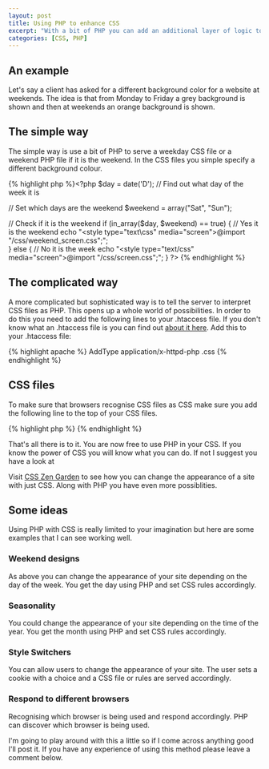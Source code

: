 ```yaml
--- 
layout: post
title: Using PHP to enhance CSS
excerpt: "With a bit of PHP you can add an additional layer of logic to your CSS. You might choose to add seasonality to your site or change the layout entirely.  You are limited only by your imagination. "
categories: [CSS, PHP]
---
```

## An example

Let's say a client has asked for a different background color for a website at weekends. The idea is that from Monday to Friday a grey background is shown and then at weekends an orange background is shown.

## The simple way

The simple way is use a bit of PHP to serve a weekday CSS file or a weekend PHP file if it is the weekend. In the CSS files you simple specify a different background colour. 

{% highlight php %}<?php
$day = date('D'); // Find out what day of the week it is

// Set which days are the weekend
$weekend = array("Sat", "Sun");

// Check if it is the weekend
if (in_array($day, $weekend) == true) {
    // Yes it is the weekend
    echo "<style type=\"text\css\" media=\"screen\">@import \"/css/weekend_screen.css\";</style>";    
}
else {
    // No it is the week
    echo "<style type=\"text/css\" media=\"screen\">@import \"/css/screen.css\";</style>";
}
?>
{% endhighlight %} 

## The complicated way

A more complicated but sophisticated way is to tell the server to interpret CSS files as PHP. This opens up a whole world of possibilities. In order to do this you need to add the following lines to your .htaccess file. If you don't know what an .htaccess file is you can find out [about it here][1]. Add this to your .htaccess file: 

{% highlight apache %}<IfModule mod_mime.c> AddType application/x-httpd-php .css </IfModule>{% endhighlight %} 

## CSS files

To make sure that browsers recognise CSS files as CSS make sure you add the following line to the top of your CSS files. 

{% highlight php %} <?php header("Content-type: text/css"); ?>{% endhighlight %}

That's all there is to it. You are now free to use PHP in your CSS. If you know the power of CSS you will know what you can do. If not I suggest you have a look at 

Visit [CSS Zen Garden][2] to see how you can change the appearance of a site with just CSS. Along with PHP you have even more possiblities.

## Some ideas

Using PHP with CSS is really limited to your imagination but here are some examples that I can see working well.

### Weekend designs

As above you can change the appearance of your site depending on the day of the week. You get the day using PHP and set CSS rules accordingly.

### Seasonality

You could change the appearance of your site depending on the time of the year. You get the month using PHP and set CSS rules accordingly.

### Style Switchers

You can allow users to change the appearance of your site. The user sets a cookie with a choice and a CSS file or rules are served accordingly.

### Respond to different browsers

Recognising which browser is being used and respond accordingly. PHP can discover which browser is being used.

I'm going to play around with this a little so if I come across anything good I'll post it. If you have any experience of using this method please leave a comment below.

 [1]: http://httpd.apache.org/docs/2.0/howto/htaccess.html
 [2]: http://www.csszengarden.com/
